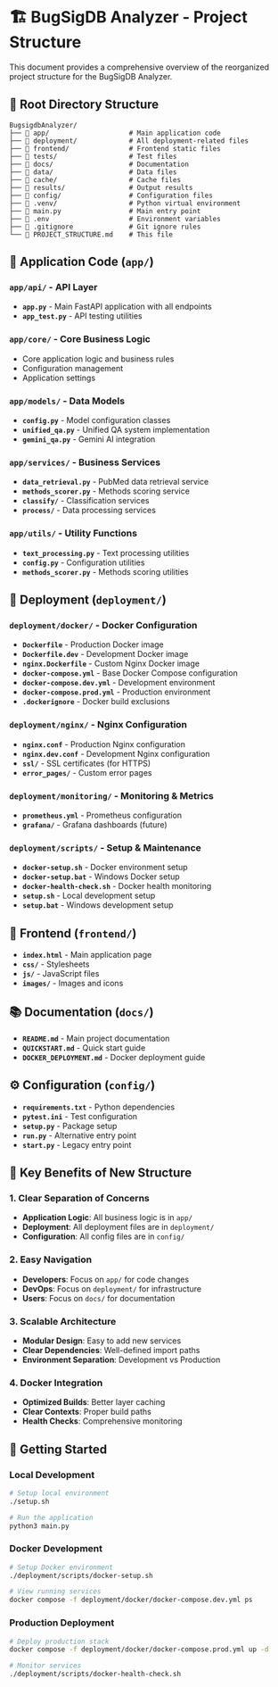 # 🏗️ BugSigDB Analyzer - Project Structure

This document provides a comprehensive overview of the reorganized project structure for the BugSigDB Analyzer.

## 📁 **Root Directory Structure**

```
BugsigdbAnalyzer/
├── 📁 app/                    # Main application code
├── 📁 deployment/             # All deployment-related files
├── 📁 frontend/               # Frontend static files
├── 📁 tests/                  # Test files
├── 📁 docs/                   # Documentation
├── 📁 data/                   # Data files
├── 📁 cache/                  # Cache files
├── 📁 results/                # Output results
├── 📁 config/                 # Configuration files
├── 📁 .venv/                  # Python virtual environment
├── 📄 main.py                 # Main entry point
├── 📄 .env                    # Environment variables
├── 📄 .gitignore              # Git ignore rules
└── 📄 PROJECT_STRUCTURE.md    # This file
```

## 🚀 **Application Code (`app/`)**

### **`app/api/`** - API Layer
- **`app.py`** - Main FastAPI application with all endpoints
- **`app_test.py`** - API testing utilities

### **`app/core/`** - Core Business Logic
- Core application logic and business rules
- Configuration management
- Application settings

### **`app/models/`** - Data Models
- **`config.py`** - Model configuration classes
- **`unified_qa.py`** - Unified QA system implementation
- **`gemini_qa.py`** - Gemini AI integration

### **`app/services/`** - Business Services
- **`data_retrieval.py`** - PubMed data retrieval service
- **`methods_scorer.py`** - Methods scoring service
- **`classify/`** - Classification services
- **`process/`** - Data processing services

### **`app/utils/`** - Utility Functions
- **`text_processing.py`** - Text processing utilities
- **`config.py`** - Configuration utilities
- **`methods_scorer.py`** - Methods scoring utilities

## 🐳 **Deployment (`deployment/`)**

### **`deployment/docker/`** - Docker Configuration
- **`Dockerfile`** - Production Docker image
- **`Dockerfile.dev`** - Development Docker image
- **`nginx.Dockerfile`** - Custom Nginx Docker image
- **`docker-compose.yml`** - Base Docker Compose configuration
- **`docker-compose.dev.yml`** - Development environment
- **`docker-compose.prod.yml`** - Production environment
- **`.dockerignore`** - Docker build exclusions

### **`deployment/nginx/`** - Nginx Configuration
- **`nginx.conf`** - Production Nginx configuration
- **`nginx.dev.conf`** - Development Nginx configuration
- **`ssl/`** - SSL certificates (for HTTPS)
- **`error_pages/`** - Custom error pages

### **`deployment/monitoring/`** - Monitoring & Metrics
- **`prometheus.yml`** - Prometheus configuration
- **`grafana/`** - Grafana dashboards (future)

### **`deployment/scripts/`** - Setup & Maintenance
- **`docker-setup.sh`** - Docker environment setup
- **`docker-setup.bat`** - Windows Docker setup
- **`docker-health-check.sh`** - Docker health monitoring
- **`setup.sh`** - Local development setup
- **`setup.bat`** - Windows development setup

## 🎨 **Frontend (`frontend/`)**
- **`index.html`** - Main application page
- **`css/`** - Stylesheets
- **`js/`** - JavaScript files
- **`images/`** - Images and icons

## 📚 **Documentation (`docs/`)**
- **`README.md`** - Main project documentation
- **`QUICKSTART.md`** - Quick start guide
- **`DOCKER_DEPLOYMENT.md`** - Docker deployment guide

## ⚙️ **Configuration (`config/`)**
- **`requirements.txt`** - Python dependencies
- **`pytest.ini`** - Test configuration
- **`setup.py`** - Package setup
- **`run.py`** - Alternative entry point
- **`start.py`** - Legacy entry point

## 🔧 **Key Benefits of New Structure**

### **1. Clear Separation of Concerns**
- **Application Logic**: All business logic is in `app/`
- **Deployment**: All deployment files are in `deployment/`
- **Configuration**: All config files are in `config/`

### **2. Easy Navigation**
- **Developers**: Focus on `app/` for code changes
- **DevOps**: Focus on `deployment/` for infrastructure
- **Users**: Focus on `docs/` for documentation

### **3. Scalable Architecture**
- **Modular Design**: Easy to add new services
- **Clear Dependencies**: Well-defined import paths
- **Environment Separation**: Development vs Production

### **4. Docker Integration**
- **Optimized Builds**: Better layer caching
- **Clear Contexts**: Proper build paths
- **Health Checks**: Comprehensive monitoring

## 🚀 **Getting Started**

### **Local Development**
```bash
# Setup local environment
./setup.sh

# Run the application
python3 main.py
```

### **Docker Development**
```bash
# Setup Docker environment
./deployment/scripts/docker-setup.sh

# View running services
docker compose -f deployment/docker/docker-compose.dev.yml ps
```

### **Production Deployment**
```bash
# Deploy production stack
docker compose -f deployment/docker/docker-compose.prod.yml up -d

# Monitor services
./deployment/scripts/docker-health-check.sh
```

